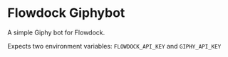 # Flowdock Giphybot

A simple Giphy bot for Flowdock.

Expects two environment variables: `FLOWDOCK_API_KEY` and `GIPHY_API_KEY`
